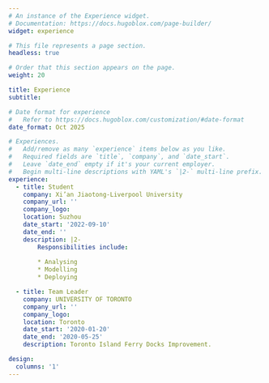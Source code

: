 ```yaml
---
# An instance of the Experience widget.
# Documentation: https://docs.hugoblox.com/page-builder/
widget: experience

# This file represents a page section.
headless: true

# Order that this section appears on the page.
weight: 20

title: Experience
subtitle:

# Date format for experience
#   Refer to https://docs.hugoblox.com/customization/#date-format
date_format: Oct 2025

# Experiences.
#   Add/remove as many `experience` items below as you like.
#   Required fields are `title`, `company`, and `date_start`.
#   Leave `date_end` empty if it's your current employer.
#   Begin multi-line descriptions with YAML's `|2-` multi-line prefix.
experience:
  - title: Student
    company: Xi’an Jiaotong-Liverpool University
    company_url: ''
    company_logo: 
    location: Suzhou
    date_start: '2022-09-10'
    date_end: ''
    description: |2-
        Responsibilities include:
        
        * Analysing
        * Modelling
        * Deploying

  - title: Team Leader
    company: UNIVERSITY OF TORONTO
    company_url: ''
    company_logo: 
    location: Toronto
    date_start: '2020-01-20'
    date_end: '2020-05-25'
    description: Toronto Island Ferry Docks Improvement.

design:
  columns: '1'
---
```

